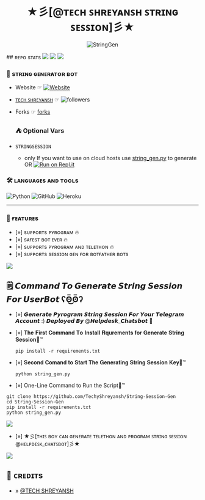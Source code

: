 <h1 align="center"><b>★彡[@ᴛᴇᴄʜ ꜱʜʀᴇʏᴀɴꜱʜ ꜱᴛʀɪɴɢ ꜱᴇꜱꜱɪᴏɴ]彡★</b></h1>
<p align="center">
  <img src="https://cdn.jsdelivr.net/gh/TechyShreyansh/Resources@main/Images/string_session.jpeg" alt="StringGen">
</p>
## ʀᴇᴘᴏ sᴛᴀᴛs
<a href="https://github.com/TechyShreyansh/String-Session-Gen"><img src="https://github-readme-stats.vercel.app/api/pin/?username=techyshreyansh&repo=String-Session-Gen&theme=chartreuse-dark"></a>

<img src="https://user-images.githubusercontent.com/73097560/115834477-dbab4500-a447-11eb-908a-139a6edaec5c.gif">
<img src="https://user-images.githubusercontent.com/73097560/115834477-dbab4500-a447-11eb-908a-139a6edaec5c.gif">


### 🥵 sᴛʀɪɴɢ ɢᴇɴᴇʀᴀᴛᴏʀ ʙᴏᴛ
- Website ☞ <a href="https://github.com/techyshreyansh"><img alt="Website" src="https://img.shields.io/website?url=https%3A%2F%2Fgithub.com%2Ftechyshreyansh"></a>

- [ᴛᴇᴄʜ ꜱʜʀᴇʏᴀɴꜱʜ](https://telegram.me.Helpdesk_Chatsbot) ☞ ![followers](https://img.shields.io/github/followers/techyshreyansh?style=social)

- Forks ☞ [forks](https://img.shields.io/github/forks/techyshreyansh/String-Session-Gen?style=social)

  ### ⛺ Optional Vars
 
 - `STRINGSESSION`
     - only If you want to use on cloud hosts use [string_gen.py](https://github.com/TechyShreyansh/String-Session-Gen/blob/main/string_gen.py) to generate OR
[![Run on Repl.it](https://replit.com/badge)](https://replit.com/@TechShreyansh/String-Session-Gen)

### 🛠️ ʟᴀɴɢᴜᴀɢᴇs ᴀɴᴅ ᴛᴏᴏʟs

  ![Python](https://img.shields.io/badge/Python-3776AB?style=for-the-badge&logo=python&logoColor=white)
  ![GitHub](https://img.shields.io/badge/GitHub-100000?style=for-the-badge&logo=github&logoColor=white)
  ![Heroku](https://img.shields.io/badge/Heroku-430098?style=for-the-badge&logo=heroku&logoColor=white)

----
 
### 🤤 ғᴇᴀᴛᴜʀᴇs

- [»] sᴜᴩᴩᴏʀᴛs ᴩʏʀᴏɢʀᴀᴍ 🔥
- [»] sᴀғᴇsᴛ ʙᴏᴛ ᴇᴠᴇʀ 🔥
- [»] sᴜᴩᴩᴏʀᴛs ᴩʏʀᴏɢʀᴀᴍ ᴀɴᴅ ᴛᴇʟᴇᴛʜᴏɴ 🔥
- [»] sᴜᴩᴩᴏʀᴛs sᴇssɪᴏɴ ɢᴇɴ ғᴏʀ ʙᴏᴛғᴀᴛʜᴇʀ ʙᴏᴛs

<img src="https://user-images.githubusercontent.com/73097560/115834477-dbab4500-a447-11eb-908a-139a6edaec5c.gif">

## 🗒️ 𝘾𝙤𝙢𝙢𝙖𝙣𝙙 𝙏𝙤 𝙂𝙚𝙣𝙚𝙧𝙖𝙩𝙚 𝙎𝙩𝙧𝙞𝙣𝙜 𝙎𝙚𝙨𝙨𝙞𝙤𝙣 𝙁𝙤𝙧 𝙐𝙨𝙚𝙧𝘽𝙤𝙩 ʕʘ̅͜ʘ̅ʔ


- [»] 𝙂𝙚𝙣𝙚𝙧𝙖𝙩𝙚 𝙋𝙮𝙧𝙤𝙜𝙧𝙖𝙢 𝙎𝙩𝙧𝙞𝙣𝙜 𝙎𝙚𝙨𝙨𝙞𝙤𝙣 𝙁𝙤𝙧 𝙔𝙤𝙪𝙧 𝙏𝙚𝙡𝙚𝙜𝙧𝙖𝙢 𝘼𝙘𝙘𝙤𝙪𝙣𝙩 :)
𝘿𝙚𝙥𝙡𝙤𝙮𝙚𝙙 𝘽𝙮 @𝙃𝙚𝙡𝙥𝙙𝙚𝙨𝙠_𝘾𝙝𝙖𝙩𝙨𝙗𝙤𝙩 🫣

- [»] 𝐓𝐡𝐞 𝐅𝐢𝐫𝐬𝐭 𝐂𝐨𝐦𝐦𝐚𝐧𝐝 𝐓𝐨 𝐈𝐧𝐬𝐭𝐚𝐥𝐥 𝐑𝐪𝐮𝐫𝐞𝐦𝐞𝐧𝐭𝐬 𝐟𝐨𝐫 𝐆𝐞𝐧𝐞𝐫𝐚𝐭𝐞 𝐒𝐭𝐫𝐢𝐧𝐠 𝐒𝐞𝐬𝐬𝐢𝐨𝐧🌈™

  ```
  pip install -r requirements.txt
  ```

- [»] 𝐒𝐞𝐜𝐨𝐧𝐝 𝐂𝐨𝐦𝐚𝐧𝐝 𝐭𝐨 𝐒𝐭𝐚𝐫𝐭 𝐓𝐡𝐞 𝐆𝐞𝐧𝐞𝐫𝐚𝐭𝐢𝐧𝐠 𝐒𝐭𝐫𝐢𝐧𝐠 𝐒𝐞𝐬𝐬𝐢𝐨𝐧 𝐊𝐞𝐲🌈™

  ```
  python string_gen.py
  ```
- [»] One-Line Command to Run the Script🌈™

```
git clone https://github.com/TechyShreyansh/String-Session-Gen
cd String-Session-Gen
pip install -r requirements.txt
python string_gen.py
```
  
<img src="https://user-images.githubusercontent.com/73097560/115834477-dbab4500-a447-11eb-908a-139a6edaec5c.gif">


- [»] ★彡[ᴛʜɪꜱ ʙᴏʏ ᴄᴀɴ ɢᴇɴᴇʀᴀᴛᴇ ᴛᴇʟᴇᴛʜᴏɴ ᴀɴᴅ ᴘʀᴏɢʀᴀᴍ ꜱᴛʀɪɴɢ ꜱᴇꜱꜱɪᴏɴ @ʜᴇʟᴘᴅᴇꜱᴋ_ᴄʜᴀᴛꜱʙᴏᴛ]彡★

<img src="https://user-images.githubusercontent.com/73097560/115834477-dbab4500-a447-11eb-908a-139a6edaec5c.gif">

## 💖 ᴄʀᴇᴅɪᴛs
- » [@TECH SHREYANSH](https://github.com/techyshreyansh?tab=repositories)
